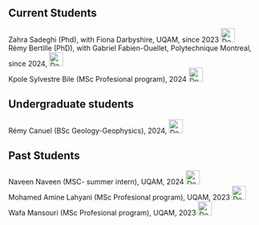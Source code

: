 ## Current Students

Zahra Sadeghi (Phd), with Fiona Darbyshire, UQAM, since 2023 <img src="https://nasser00.github.io/uqam/assets/img/logo.png" alt="Description" width="28" height="28"> <br>
Rémy Bertille (PhD), with Gabriel Fabien-Ouellet, Polytechnique Montreal, since 2024, <img src="https://nasser00.github.io/uqam/assets/img/logo.png" alt="Description" width="28" height="28"> <br >
Kpole Sylvestre Bile (MSc Profesional program), 2024 <img src="https://nasser00.github.io/uqam/assets/img/logo.png" alt="Description" width="28" height="28"> <br >
## Undergraduate students
Rémy Canuel (BSc Geology-Geophysics), 2024, <img src="https://nasser00.github.io/uqam/assets/img/logo.png" alt="Description" width="28" height="28"> <br >
## Past Students
Naveen Naveen (MSC- summer intern), UQAM, 2024 <img src="https://nasser00.github.io/uqam/assets/img/logo.png" alt="Description" width="28" height="28"><br >
Mohamed Amine Lahyani (MSc Profesional program), UQAM, 2023 <img src="https://nasser00.github.io/uqam/assets/img/logo.png" alt="Description" width="28" height="28"><br >
Wafa Mansouri (MSc Profesional program), UQAM, 2023 <img src="https://nasser00.github.io/uqam/assets/img/logo.png" alt="Description" width="28" height="28"><br >
